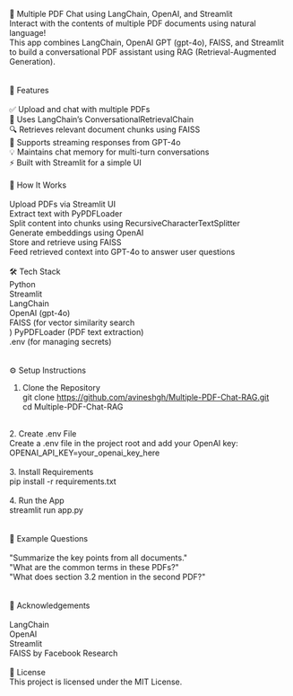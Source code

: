 📄 Multiple PDF Chat using LangChain, OpenAI, and Streamlit<br>
Interact with the contents of multiple PDF documents using natural language!<br>
This app combines LangChain, OpenAI GPT (gpt-4o), FAISS, and Streamlit to build a conversational PDF assistant using RAG (Retrieval-Augmented Generation).<br>
<br>
<br>
🚀 Features<br>
<br>
✅ Upload and chat with multiple PDFs<br>
🧠 Uses LangChain’s ConversationalRetrievalChain<br>
🔍 Retrieves relevant document chunks using FAISS<br>
💬 Supports streaming responses from GPT-4o<br>
💡 Maintains chat memory for multi-turn conversations<br>
⚡ Built with Streamlit for a simple UI<br>
<br>
🧠 How It Works<br>
<br>
Upload PDFs via Streamlit UI<br>
Extract text with PyPDFLoader<br>
Split content into chunks using RecursiveCharacterTextSplitter<br>
Generate embeddings using OpenAI<br>
Store and retrieve using FAISS<br>
Feed retrieved context into GPT-4o to answer user questions<br>
<br>
🛠️ Tech Stack
<br>
Python<br>
Streamlit<br>
LangChain<br>
OpenAI (gpt-4o)<br>
FAISS (for vector similarity search<br>)
PyPDFLoader (PDF text extraction)<br>
.env (for managing secrets)<br>
<br>
<br>
⚙️ Setup Instructions<br>
1. Clone the Repository<br>
git clone https://github.com/avineshgh/Multiple-PDF-Chat-RAG.git<br>
cd Multiple-PDF-Chat-RAG<br>
<br>
2. Create .env File<br>
Create a .env file in the project root and add your OpenAI key:<br>
OPENAI_API_KEY=your_openai_key_here<br>
<br>
3. Install Requirements<br>
pip install -r requirements.txt<br>
<br>
4. Run the App<br>
streamlit run app.py<br>
<br>
<br>
💬 Example Questions<br>
<br>
"Summarize the key points from all documents."<br>
"What are the common terms in these PDFs?"<br>
"What does section 3.2 mention in the second PDF?"<br>
<br>
<br>
🙌 Acknowledgements<br>
<br>
LangChain<br>
OpenAI<br>
Streamlit<br>
FAISS by Facebook Research<br>
<br>
🪪 License<br>
This project is licensed under the MIT License.
